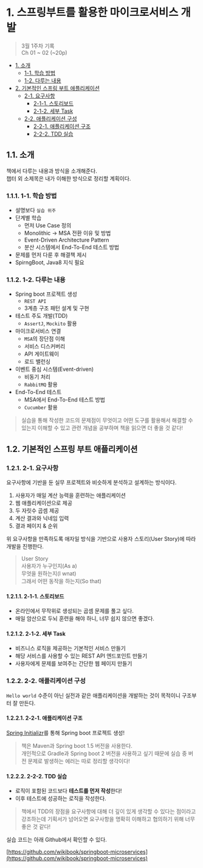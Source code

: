 # 1. 스프링부트를 활용한 마이크로서비스 개발

> 3월 1주차 기록  
> Ch 01 ~ 02 \(~20p\)

* [1. 소개](0302-msa.md#1-소개)
  * [1-1. 학습 방법](0302-msa.md#1-1-학습-방법)
  * [1-2. 다루는 내용](0302-msa.md#1-2-다루는-내용)
* [2. 기본적인 스프링 부트 애플리케이션](0302-msa.md#2-기본적인-스프링-부트-애플리케이션)
  * [2-1. 요구사항](0302-msa.md#2-1-요구사항)
    * [2-1-1. 스토리보드](0302-msa.md#2-1-1-스토리보드)
    * [2-1-2. 세부 Task](0302-msa.md#2-1-2-세부-task)
  * [2-2. 애플리케이션 구성](0302-msa.md#2-2-애플리케이션-구성)
    * [2-2-1. 애플리케이션 구조](0302-msa.md#2-2-1-애플리케이션-구조)
    * [2-2-2. TDD 실습](0302-msa.md#2-2-2-tdd-실습)

## 1.1. 소개

책에서 다루는 내용과 방식을 소개해준다.  
챕터 외 소제목은 내가 이해한 방식으로 정리할 계획이다.

### 1.1.1. 1-1. 학습 방법

* 설명보다 `실습 위주`
* 단계별 학습
  * 먼저 Use Case 정의
  * Monolithic → MSA 전환 이유 및 방법
  * Event-Driven Architecture Pattern
  * 분산 시스템에서 End-To-End 테스트 방법
* 문제를 먼저 다룬 후 해결책 제시
* SpirngBoot, Java8 지식 필요

### 1.1.2. 1-2. 다루는 내용

* Spring boot 프로젝트 생성
  * `REST API`
  * 3계층 구조 패턴 설계 및 구현
* 테스트 주도 개발\(TDD\)
  * `AssertJ`, `Mockito` 활용
* 마이크로서비스 연결
  * `MSA`의 장단점 이해
  * 서비스 디스커버리
  * API 게이트웨이
  * 로드 밸런싱
* 이벤트 중심 시스템\(Event-driven\)
  * 비동기 처리
  * `RabbitMQ` 활용
* End-To-End 테스트
  * MSA에서 End-To-End 테스트 방법
  * `Cucumber` 활용

> 실습을 통해 작성한 코드의 문제점이 무엇이고 어떤 도구를 활용해서 해결할 수 있는지 이해할 수 있고 관련 개념을 공부하며 책을 읽으면 더 좋을 것 같다!

## 1.2. 기본적인 스프링 부트 애플리케이션

### 1.2.1. 2-1. 요구사항

요구사항에 기반을 둔 실무 프로젝트와 비슷하게 분석하고 설계하는 방식이다.

1. 사용자가 매일 계산 능력을 훈련하는 애플리케이션
2. 웹 애플리케이션으로 제공
3. 두 자릿수 곱셈 제공
4. 계산 결과와 닉네임 입력
5. 결과 페이지 & 순위

위 요구사항을 만족하도록 애자일 방식을 기반으로 사용자 스토리\(User Story\)에 따라 개발을 진행한다.

> User Story  
> 사용자가 누구인지\(As a\)  
> 무엇을 원하는지\(I wnat\)  
> 그래서 어떤 동작을 하는지\(So that\)

#### 1.2.1.1. 2-1-1. 스토리보드

* 온라인에서 무작위로 생성되는 곱셈 문제를 풀고 싶다.
* 매일 암산으로 두뇌 훈련을 해야 하니, 너무 쉽지 않으면 좋겠다.

#### 1.2.1.2. 2-1-2. 세부 Task

* 비즈니스 로직을 제공하는 기본적인 서비스 만들기
* 해당 서비스를 사용할 수 있는 REST API 엔드포인트 만들기
* 사용자에게 문제를 보여주는 간단한 웹 페이지 만들기

### 1.2.2. 2-2. 애플리케이션 구성

`Hello world` 수준이 아닌 실전과 같은 애플리케이션을 개발하는 것이 목적이니 구조부터 잘 만든다.

#### 1.2.2.1. 2-2-1. 애플리케이션 구조

[Spring Initializr](https://start.spring.io/)를 통해 Spring boot 프로젝트 생성!

> 책은 Maven과 Spring boot 1.5 버전을 사용한다.  
> 개인적으로 Gradle과 Spring boot 2 버전을 사용하고 싶기 때문에 실습 중 버전 문제로 발생하는 에러는 따로 정리할 생각이다!

#### 1.2.2.2. 2-2-2. TDD 실습

* 로직이 포함된 코드보다 **테스트를 먼저 작성**한다!
* 이후 테스트에 성공하는 로직을 작성한다.

> 책에서 TDD의 장점을 요구사항에 대해 더 깊이 있게 생각할 수 있다는 점이라고 강조하는데 기획서가 넘어오면 요구사항을 명확히 이해하고 협의하기 위해 너무 좋은 것 같다!

실습 코드는 아래 Github에서 확인할 수 있다.

[https://github.com/wikibook/springboot-microservices](https://github.com/wikibook/springboot-microservices)

